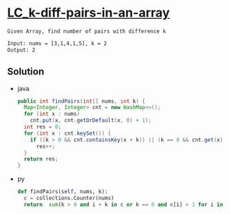 # [LC_k-diff-pairs-in-an-array](https://leetcode.com/problems/k-diff-pairs-in-an-array)

```en
Given Array, find number of pairs with difference k
```

```txt
Input: nums = [3,1,4,1,5], k = 2
Output: 2
```

## Solution

* java

  ```java
  public int findPairs(int[] nums, int k) {
    Map<Integer, Integer> cnt = new HashMap<>();
    for (int x : nums)
      cnt.put(x, cnt.getOrDefault(x, 0) + 1);
    int res = 0;
    for (int x : cnt.keySet()) {
      if ((k > 0 && cnt.containsKey(x + k)) || (k == 0 && cnt.get(x) > 1))
        res++;
    }
    return res;
  }
  ```

* py

  ```py
  def findPairs(self, nums, k):
    c = collections.Counter(nums)
    return  sum(k > 0 and i + k in c or k == 0 and c[i] > 1 for i in c)
  ```
